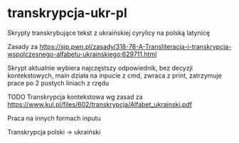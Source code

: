 # transkrypcja-ukr-pl
Skrypty transkrybujące tekst z ukraińskiej cyrylicy na polską latynicę

Zasady za https://sjp.pwn.pl/zasady/318-78-A-Transliteracja-i-transkrypcja-wspolczesnego-alfabetu-ukrainskiego;629711.html

Skrypt aktualnie wybiera najczęstszy odpowiednik, bez decyzji kontekstowych, main działa na inpucie z cmd, zwraca z print, zatrzymuje prace po 2 pustych liniach z rzędu

TODO
Transkrypcja kontekstowa wg zasad za https://www.kul.pl/files/602/transkrypcja/Alfabet_ukrainski.pdf

Praca na innych formach inputu

Transkrypcja  polski -> ukraiński
